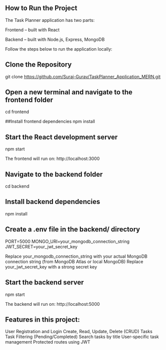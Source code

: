 
## How to Run the Project
The Task Planner application has two parts:

Frontend – built with React

Backend – built with Node.js, Express, MongoDB

Follow the steps below to run the application locally:

<!-- Frontend project instruction start -->
##  Clone the Repository 
git clone https://github.com/Suraj-Gurav/TaskPlanner_Application_MERN.git


## Open a new terminal and navigate to the frontend folder
cd frontend

##Install frontend dependencies
npm install

## Start the React development server
npm start

The frontend will run on: http://localhost:3000

<!-- Backend project instruction start -->
## Navigate to the backend folder
cd backend

## Install backend dependencies
npm install

## Create a .env file in the backend/ directory
PORT=5000
MONGO_URI=your_mongodb_connection_string
JWT_SECRET=your_jwt_secret_key

Replace your_mongodb_connection_string with your actual MongoDB connection string (from MongoDB Atlas or local MongoDB)
Replace your_jwt_secret_key with a strong secret key

## Start the backend server
npm start

The backend will run on: http://localhost:5000



## Features in this project:
User Registration and Login
Create, Read, Update, Delete (CRUD) Tasks
Task Filtering (Pending/Completed)
Search tasks by title
User-specific task management
Protected routes using JWT